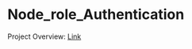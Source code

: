 # Node_role_Authentication

Project Overview: [Link](https://drive.google.com/file/d/1bJ-Q-BlfDUbLmPF5J7do5z3InJMBnKvA/view?usp=sharing)
